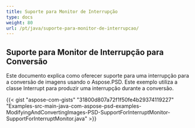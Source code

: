 ```yaml
---
title: Suporte para Monitor de Interrupção
type: docs
weight: 80
url: /pt/java/suporte-para-monitor-de-interrupcao/
---
```


## **Suporte para Monitor de Interrupção para Conversão**
Este documento explica como oferecer suporte para uma interrupção para a conversão de imagens usando o Aspose.PSD. Este exemplo utiliza a classe Interrupt para produzir uma interrupção durante a conversão.



{{< gist "aspose-com-gists" "31800d807a72f1f50fe4b29374119227" "Examples-src-main-java-com-aspose-psd-examples-ModifyingAndConvertingImages-PSD-SupportForInterruptMonitor-SupportForInterruptMonitor.java" >}}
